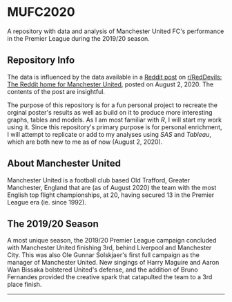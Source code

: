 # MUFC2020

A repository with data and analysis of Manchester United FC's performance in the Premier League during the 2019/20 season. 

## Repository Info

The data is influenced by the data available in a [Reddit post](https://www.reddit.com/r/reddevils/comments/i2d9io/premier_league_season_review_with_our_surveys/?utm_source=share&utm_medium=web2x) on [r/RedDevils: The Reddit home for Manchester United](https://www.reddit.com/r/reddevils), posted on August 2, 2020. 
The contents of the post are insightful. 

The purpose of this repository is for a fun personal project to recreate the orginal poster's results as well as build on it to produce more interesting graphs, tables and models. As I am most familiar with *R*, I will start my work using it. Since this repository's primary purpose is for personal enrichment, I will attempt to replicate or add to my analyses using *SAS* and *Tableau*, which are both new to me as of now (August 2, 2020).

## About Manchester United

Manchester United is a football club based Old Trafford, Greater Manchester, England that are (as of August 2020) the team with the most English top flight championships, at 20, having secured 13 in the Premier League era (ie. since 1992).

## The 2019/20 Season

A most unique season, the 2019/20 Premier League campaign concluded with Manchester United finishing 3rd, behind Liverpool and Manchester City. This was also Ole Gunnar Solskjaer's first full campaign as the manager of Manchester United. New singings of Harry Maguire and Aaron Wan Bissaka bolstered United's defense, and the addition of Bruno Fernandes provided the creative spark that catapulted the team to a 3rd place finish. 

---------


